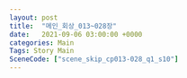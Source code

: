 ```yaml
---
layout: post
title:  "메인_회상_013~028장"
date:   2021-09-06 03:00:00 +0000
categories: Main
Tags: Story Main
SceneCode: ["scene_skip_cp013-028_q1_s10"]
---
```

